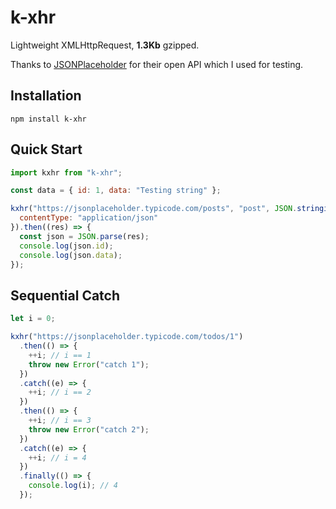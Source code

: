 # k-xhr

Lightweight XMLHttpRequest, **1.3Kb** gzipped.

Thanks to [JSONPlaceholder](https://jsonplaceholder.typicode.com/) for their open API which I used for testing.

## Installation

```
npm install k-xhr
```

## Quick Start

```javascript
import kxhr from "k-xhr";

const data = { id: 1, data: "Testing string" };

kxhr("https://jsonplaceholder.typicode.com/posts", "post", JSON.stringify(data), {
  contentType: "application/json"
}).then((res) => {
  const json = JSON.parse(res);
  console.log(json.id);
  console.log(json.data);
});
```

## Sequential Catch

```javascript
let i = 0;

kxhr("https://jsonplaceholder.typicode.com/todos/1")
  .then(() => {
    ++i; // i == 1
    throw new Error("catch 1");
  })
  .catch((e) => {
    ++i; // i == 2
  })
  .then(() => {
    ++i; // i == 3
    throw new Error("catch 2");
  })
  .catch((e) => {
    ++i; // i = 4
  })
  .finally(() => {
    console.log(i); // 4
  });
```
